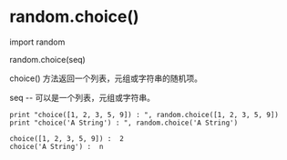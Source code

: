 # random.choice\(\)

import random

random.choice\(seq\)

choice\(\) 方法返回一个列表，元组或字符串的随机项。

seq -- 可以是一个列表，元组或字符串。

```text
print "choice([1, 2, 3, 5, 9]) : ", random.choice([1, 2, 3, 5, 9])
print "choice('A String') : ", random.choice('A String')

choice([1, 2, 3, 5, 9]) :  2
choice('A String') :  n
```

